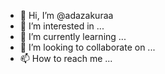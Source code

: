 - 👋 Hi, I’m @adazakuraa
- 👀 I’m interested in ...
- 🌱 I’m currently learning ...
- 💞️ I’m looking to collaborate on ...
- 📫 How to reach me ...

<!---
adazakuraa/adazakuraa is a ✨ special ✨ repository because its `README.md` (this file) appears on your GitHub profile.
You can click the Preview link to take a look at your changes.
--->
